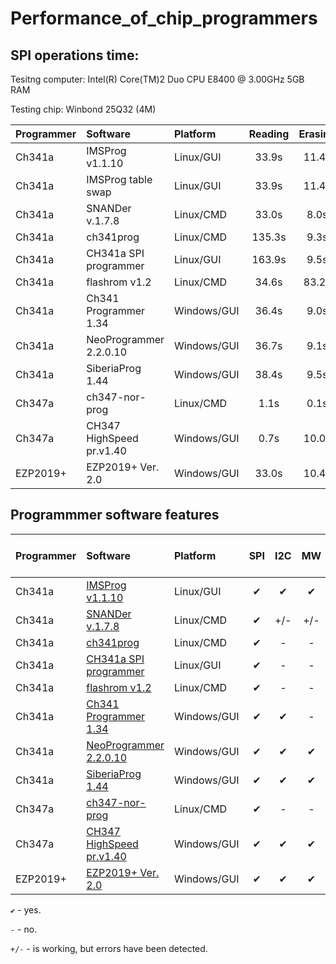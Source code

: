 # Performance_of_chip_programmers

## SPI operations time:

Tesitng computer: Intel(R) Core(TM)2 Duo CPU     E8400  @ 3.00GHz 5GB RAM

Testing chip: Winbond 25Q32 (4M)

| Programmer |       Software          |  Platform  | Reading | Erasing |  Writing | Veryfying |
| :---       |       :---              |     :---   |   :---: |   :---: |   :---:  |   :---:   |
| Ch341a     | IMSProg v1.1.10         | Linux/GUI  |  33.9s  |  11.4s  |  328.5s  |   33.9s   |
| Ch341a     | IMSProg table swap      | Linux/GUI  |  33.9s  |  11.4s  | 327.8s   |   33.9s   |
| Ch341a     | SNANDer v.1.7.8         | Linux/CMD  |  33.0s  |   8.0s  | 327.0s   |   33.0s   |
| Ch341a     | ch341prog               | Linux/CMD  | 135.3s  |   9.3s  | 359.5s   |  135.3s   |
| Ch341a     | CH341a SPI programmer   | Linux/GUI  | 163.9s  |   9.5s  | 359.7s   |  163.8s   |
| Ch341a     | flashrom v1.2           | Linux/CMD  |  34.6s  |  83.2s  | 132.7s   |   34.5s   |
| Ch341a     | Ch341 Programmer 1.34   | Windows/GUI|  36.4s  |   9.0s  | 231.4s   |   36.4s   |
| Ch341a     | NeoProgrammer 2.2.0.10  | Windows/GUI|  36.7s  |   9.1s  | 220.8s   |   36.7s   | 
| Ch341a     | SiberiaProg 1.44        | Windows/GUI|  38.4s  |   9.5s  | 175.3s   |   38.4s   | 
| Ch347a     | ch347-nor-prog          | Linux/CMD  |   1.1s  |   0.1s  |  28.9s   |    1.1s   |
| Ch347a     | СH347 HighSpeed pr.v1.40| Windows/GUI|   0.7s  |  10.0s  |   8.1s   |    0.7s   |
| EZP2019+   | EZP2019+ Ver. 2.0       | Windows/GUI|  33.0s  |  10.4s  |  38.7s   |   33.0s   |

## Programmmer software features

| Programmer | Software                |  Platform  | SPI | I2C | MW | Edit SR | SFDP view | Security area view |.bin|.hex|
| :---       |       :---              |     :---   |:---:|:---:|:---:| :---:  |   :---:   |   :---:   |:---:|:---:|
| Ch341a     | [IMSProg v1.1.10](https://github.com/bigbigmdm/IMSProg)         | Linux/GUI  | ✔   | ✔   | ✔   |  ✔     |     +     |  -  | ✔ | ✔ |
| Ch341a     | [SNANDer v.1.7.8](https://github.com/McMCCRU/SNANDer)         | Linux/CMD  | ✔   |+/-  |+/-  |  -     |     -     |  -  | ✔ | - |
| Ch341a     | [ch341prog](https://github.com/setarcos/ch341prog)               | Linux/CMD  | ✔   | -   | -   |  -     |     -     |  -  | ✔ | - |
| Ch341a     | [CH341a SPI programmer](https://github.com/bigbigmdm/CH341a_spi_programmer)   | Linux/GUI  | ✔   | -   | -   |  -     |     -     |  -  | ✔ | - |
| Ch341a     | [flashrom v1.2](https://flashrom.org/)           | Linux/CMD  | ✔   | -   | -   |  -     |     -     |  -  | - |
| Ch341a     | [Ch341 Programmer 1.34](https://github.com/YTEC-info/CH341A-Softwares/blob/main/Programas/Windows/CH341Programmer/CH341Programmer%20V1.38/Ch341Programmer.exe?ysclid=ls2wxkusch126636141)   | Windows/GUI| ✔   | ✔   | -   |  -     |     -     |  -  | ✔ | ✔ |
| Ch341a     | [NeoProgrammer 2.2.0.10](https://www.dwdvb.com/neoprogrammer-new-update-v2-2-0-10/)  | Windows/GUI| ✔   | ✔   | ✔   |  -     |     -     |  -  | ✔ | ✔ |
| Ch341a     | [SiberiaProg 1.44](https://ch341a.com/download/ch341a-siberiaprog-version-1-44)        | Windows/GUI| ✔   | ✔   | ✔   |  ✔     |     -     |  ✔  | ✔ | ✔ |
| Ch347a     | [ch347-nor-prog](https://github.com/981213/ch347-nor-prog)          | Linux/CMD  | ✔   | -   | -   |  -     |     -     |  -  | ✔ | - |
| Ch347a     | [СH347 HighSpeed pr.v1.40](http://www.yaojiedianzi.com/index.php?m=Product&a=show&id=19)| Windows/GUI| ✔   | ✔   | ✔   |  -     |     -     |  -  | ✔ | ✔ |
| EZP2019+   | [EZP2019+ Ver. 2.0](https://github.com/acontini/EZP2019)       | Windows/GUI| ✔   | ✔   | ✔   |  -     |     -     |  -  | ✔ | ✔ |

`✔` - yes.

`-`  - no.

`+/-` - is working, but errors have been detected.
